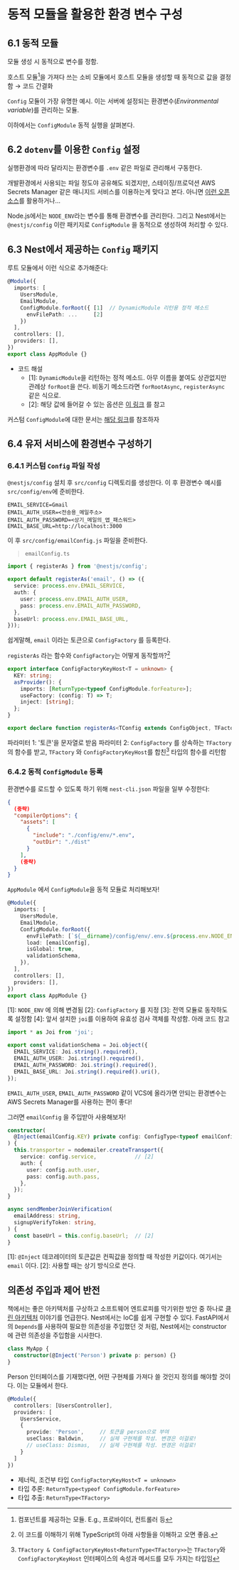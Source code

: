 # 동적 모듈을 활용한 환경 변수 구성

## 6.1 동적 모듈

모듈 생성 시 동적으로 변수를 정함.

호스트 모듈[^1]을 가져다 쓰는 소비 모듈에서 호스트 모듈을 생성할 때 동적으로 값을 결정함 → 코드 간결화

`Config` 모듈이 가장 유명한 예시. 이는 서버에 설정되는 환경변수(_Environmental variable_)를 관리하는 모듈.

이하에서는 `ConfigModule` 동적 실행을 살펴본다.

## 6.2 `dotenv`를 이용한 `Config` 설정

실행환경에 따라 달라지는 환경변수를 `.env` 같은 파일로 관리해서 구동한다.

개발환경에서 사용되는 파일 정도야 공유해도 되겠지만, 스테이징/프로덕션 AWS Secrets Manager 같은 매니지드 서비스를 이용하는게 맞다고 본다. 아니면 [이런 오픈소스](https://github.com/razzkumar/nestjs-aws-secrets-manager)를 활용하거나...

Node.js에서는 `NODE_ENV`라는 변수를 통해 환경변수를 관리한다. 그리고 Nest에서는 `@nestjs/config` 이란 패키지로 `ConfigModule` 을 동적으로 생성하여 처리할 수 있다.

## 6.3 Nest에서 제공하는 `Config` 패키지

루트 모듈에서 이런 식으로 추가해준다:


```ts
@Module({
  imports: [
    UsersModule,
    EmailModule,
    ConfigModule.forRoot({ [1]  // DynamicModule 리턴용 정적 메소드
      envFilePath: ...     [2]
    })
  ],
  controllers: [],
  providers: [],
})
export class AppModule {}
```
- 코드 해설
  - [1]: `DynamicModule`을 리턴하는 정적 메소드. 아무 이름을 붙여도 상관없지만 관례상 `forRoot`을 쓴다. 비동기 메소드라면 `forRootAsync`, `registerAsync` 같은 식으로.
  - [2]: 해당 값에 들어갈 수 있는 옵션은 [이 링크](https://github.com/nestjs/config/blob/master/lib/interfaces/config-module-options.interface.ts) 를 참고

커스텀 `ConfigModule`에 대한 문서는 [해당 링크](https://docs.nestjs.com/techniques/configuration#configuration-namespaces)를 참조하자

## 6.4 유저 서비스에 환경변수 구성하기

### 6.4.1 커스텀 `Config` 파일 작성

`@nestjs/config` 설치 후 `src/config` 디렉토리를 생성한다. 이 후 환경변수 예시를 `src/config/env`에 준비한다.

```env
EMAIL_SERVICE=Gmail
EMAIL_AUTH_USER=<전송용_메일주소>
EMAIL_AUTH_PASSWORD=<상기_메일의_앱_패스워드>
EMAIL_BASE_URL=http://localhost:3000
```

이 후 `src/config/emailConfig.js` 파일을 준비한다.

> `emailConfig.ts`

```ts
import { registerAs } from '@nestjs/config';

export default registerAs('email', () => ({
  service: process.env.EMAIL_SERVICE,
  auth: {
    user: process.env.EMAIL_AUTH_USER,
    pass: process.env.EMAIL_AUTH_PASSWORD,
  },
  baseUrl: process.env.EMAIL_BASE_URL,
}));

```

쉽게말해, `email` 이라는 토큰으로 `ConfigFactory` 를 등록한다.

`registerAs` 라는 함수와 `ConfigFactory`는 어떻게 동작할까?[^2]

```ts
export interface ConfigFactoryKeyHost<T = unknown> {
  KEY: string;
  asProvider(): {
    imports: [ReturnType<typeof ConfigModule.forFeature>];
    useFactory: (config: T) => T;
    inject: [string];
  };
}

export declare function registerAs<TConfig extends ConfigObject, TFactory extends ConfigFactory = ConfigFactory<TConfig>>(token: string, configFactory: TFactory): TFactory & ConfigFactoryKeyHost<ReturnType<TFactory>>;
```

파라미터 1: '토큰'을 문자열로 받음
파라미터 2: `ConfigFactory` 를 상속하는 `TFactory`의 함수를 받고, `TFactory` 와 `ConfigFactoryKeyHost`를 합친[^3] 타입의 함수를 리턴함

### 6.4.2 동적 `ConfigModule` 등록

환경변수를 로드할 수 있도록 하기 위해 `nest-cli.json` 파일을 일부 수정한다:

```json
{
  (중략)
  "compilerOptions": {
    "assets": [
      {
        "include": "./config/env/*.env",
        "outDir": "./dist"
      }
    ],
    (중략)
  }
}
```

`AppModule` 에서 `ConfigModule`을 동적 모듈로 처리해보자!

```ts
@Module({
  imports: [
    UsersModule,
    EmailModule,
    ConfigModule.forRoot({
      envFilePath: [`${__dirname}/config/env/.env.${process.env.NODE_ENV}`],  // [1]
      load: [emailConfig],                                                    // [2]
      isGlobal: true,                                                         // [3]
      validationSchema,                                                       // [4]
    }),
  ],
  controllers: [],
  providers: [],
})
export class AppModule {}
```

[1]: `NODE_ENV` 에 의해 변경됨
[2]: `ConfigFactory` 를 지정
[3]: 전역 모듈로 동작하도록 설정함
[4]: 앞서 설치한 `joi`를 이용하여 유효성 검사 객체를 작성함. 아래 코드 참고

```ts
import * as Joi from 'joi';

export const validationSchema = Joi.object({
  EMAIL_SERVICE: Joi.string().required(),
  EMAIL_AUTH_USER: Joi.string().required(),
  EMAIL_AUTH_PASSWORD: Joi.string().required(),
  EMAIL_BASE_URL: Joi.string().required().uri(),
});
```

`EMAIL_AUTH_USER`, `EMAIL_AUTH_PASSWORD` 같이 VCS에 올라가면 안되는 환경변수는 AWS Secrets Manager를 사용하는 편이 좋다!

그러면 `emailConfig` 을 주입받아 사용해보자!

```ts
constructor(
  @Inject(emailConfig.KEY) private config: ConfigType<typeof emailConfig>,  // [1]
) {
  this.transporter = nodemailer.createTransport({
    service: config.service,            // [2]
    auth: {
      user: config.auth.user,
      pass: config.auth.pass,
    },
  });
}

async sendMemberJoinVerification(
  emailAddress: string,
  signupVerifyToken: string,
) {
  const baseUrl = this.config.baseUrl;  // [2]
}
```

[1]: `@Inject` 데코레이터의 토큰값은 컨픽값을 정의할 때 작성한 키값이다. 여기서는 `email` 이다.
[2]: 사용할 때는 상기 방식으로 쓴다. 

## 의존성 주입과 제어 반전

책에서는 좋은 아키텍처를 구상하고 소프트웨어 엔트로피를 막기위한 방안 중 하나로 [클린 아키텍처](https://www.yes24.com/Product/Goods/77283734) 이야기를 언급한다. Nest에서는 IoC를 쉽게 구현할 수 있다. FastAPI에서의 `Depends`를 사용하여 필요한 의존성을 주입했던 것 처럼, Nest에서는 constructor에 관련 의존성을 주입함을 시사한다.

```ts
class MyApp {
  constructor(@Inject('Person') private p: person) {}
}
```

Person 인터페이스를 기재했다면, 어떤 구현체를 가져다 쓸 것인지 정의를 해야할 것이다. 이는 모듈에서 한다.

```ts
@Module({
  controllers: [UsersController],
  providers: [
    UsersService,
    {
      provide: 'Person',     // 토큰을 person으로 부여
      useClass: Baldwin,     // 실제 구현체를 작성. 변경은 이걸로!
      // useClass: Dismas,   // 실제 구현체를 작성. 변경은 이걸로!
    }
  ]
})
```

[^1]: 컴포넌트를 제공하는 모듈. E.g., 프로바이더, 컨트롤러 등
[^2]: 이 코드를 이해하기 위해 TypeScript의 아래 사항들을 이해하고 오면 좋음.
- 제너릭, 조건부 타입 `ConfigFactoryKeyHost<T = unknown>`
- 타입 추론: `ReturnType<typeof ConfigModule.forFeature>`
- 타입 추출: `ReturnType<TFactory>`
[^3]: `TFactory & ConfigFactoryKeyHost<ReturnType<TFactory>>`는 `TFactory`와 `ConfigFactoryKeyHost` 인터페이스의 속성과 메서드를 모두 가지는 타입임
